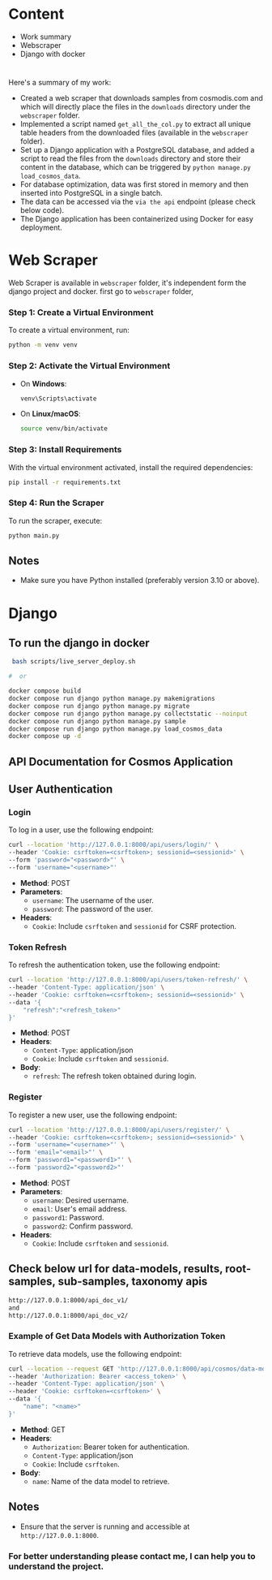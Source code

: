 # Content
- Work summary
- Webscraper 
- Django with docker
#
Here's a summary of my work:
- Created a web scraper that downloads samples from cosmodis.com and which will directly place the files in the `downloads` directory under the `webscraper` folder.
- Implemented a script named `get_all_the_col.py` to extract all unique table headers from the downloaded files (available in the `webscraper` folder).
- Set up a Django application with a PostgreSQL database, and added a script to read the files from the `downloads` directory and store their content in the database, which can be triggered by `python manage.py load_cosmos_data`.
- For database optimization, data was first stored in memory and then inserted into PostgreSQL in a single batch.
- The data can be accessed via the `via the api` endpoint (please check below code).
- The Django application has been containerized using Docker for easy deployment.


# Web Scraper

Web Scraper is available in `webscraper` folder, it's independent form the django project and docker.
first go to `webscraper` folder,

### Step 1: Create a Virtual Environment

To create a virtual environment, run:

```sh
python -m venv venv
```

### Step 2: Activate the Virtual Environment

- On **Windows**:
  ```sh
  venv\Scripts\activate
  ```
- On **Linux/macOS**:
  ```sh
  source venv/bin/activate
  ```

### Step 3: Install Requirements

With the virtual environment activated, install the required dependencies:

```sh
pip install -r requirements.txt
```

### Step 4: Run the Scraper

To run the scraper, execute:

```sh
python main.py
```

## Notes

- Make sure you have Python installed (preferably version 3.10 or above).

# Django 

## To run the django in docker 
```bash
 bash scripts/live_server_deploy.sh 

#  or

docker compose build
docker compose run django python manage.py makemigrations
docker compose run django python manage.py migrate
docker compose run django python manage.py collectstatic --noinput
docker compose run django python manage.py sample
docker compose run django python manage.py load_cosmos_data
docker compose up -d
```

## API Documentation for Cosmos Application

## User Authentication

### Login

To log in a user, use the following endpoint:

```bash
curl --location 'http://127.0.0.1:8000/api/users/login/' \
--header 'Cookie: csrftoken=<csrftoken>; sessionid=<sessionid>' \
--form 'password="<password>"' \
--form 'username="<username>"'
```

- **Method**: POST
- **Parameters**:
  - `username`: The username of the user.
  - `password`: The password of the user.
- **Headers**:
  - `Cookie`: Include `csrftoken` and `sessionid` for CSRF protection.

### Token Refresh

To refresh the authentication token, use the following endpoint:

```bash
curl --location 'http://127.0.0.1:8000/api/users/token-refresh/' \
--header 'Content-Type: application/json' \
--header 'Cookie: csrftoken=<csrftoken>; sessionid=<sessionid>' \
--data '{
    "refresh":"<refresh_token>"
}'
```

- **Method**: POST
- **Headers**:
  - `Content-Type`: application/json
  - `Cookie`: Include `csrftoken` and `sessionid`.
- **Body**:
  - `refresh`: The refresh token obtained during login.

### Register

To register a new user, use the following endpoint:

```bash
curl --location 'http://127.0.0.1:8000/api/users/register/' \
--header 'Cookie: csrftoken=<csrftoken>; sessionid=<sessionid>' \
--form 'username="<username>"' \
--form 'email="<email>"' \
--form 'password1="<password1>"' \
--form 'password2="<password2>"'
```

- **Method**: POST
- **Parameters**:
  - `username`: Desired username.
  - `email`: User's email address.
  - `password1`: Password.
  - `password2`: Confirm password.
- **Headers**:
  - `Cookie`: Include `csrftoken` and `sessionid`.

## Check below url for data-models, results, root-samples, sub-samples, taxonomy apis
```bash
http://127.0.0.1:8000/api_doc_v1/
and 
http://127.0.0.1:8000/api_doc_v2/

```

### Example of Get Data Models with Authorization Token

To retrieve data models, use the following endpoint:

```bash
curl --location --request GET 'http://127.0.0.1:8000/api/cosmos/data-models/' \
--header 'Authorization: Bearer <access_token>' \
--header 'Content-Type: application/json' \
--header 'Cookie: csrftoken=<csrftoken>' \
--data '{
    "name": "<name>"
}'
```

- **Method**: GET
- **Headers**:
  - `Authorization`: Bearer token for authentication.
  - `Content-Type`: application/json
  - `Cookie`: Include `csrftoken`.
- **Body**:
  - `name`: Name of the data model to retrieve.

## Notes
- Ensure that the server is running and accessible at `http://127.0.0.1:8000`.

### For better understanding please contact me, I can help you to understand the project.